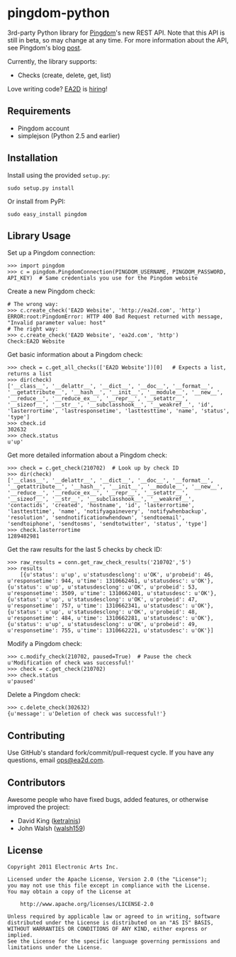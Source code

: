 pingdom-python
=====================
3rd-party Python library for [Pingdom](http://pingdom.com)'s new REST API.  Note that this API is still in beta, so may change at any time.  For more information about the API, see Pingdom's blog [post](http://royal.pingdom.com/2011/03/22/new-pingdom-api-enters-public-beta/).

Currently, the library supports:

* Checks (create, delete, get, list)

Love writing code? [EA2D](http://ea2d.com) is [hiring](http://ea2d.com/jobs/)!


Requirements
--------------------
- Pingdom account
- simplejson (Python 2.5 and earlier)


Installation
--------------------
Install using the provided `setup.py`:

    sudo setup.py install

Or install from PyPI:

    sudo easy_install pingdom


Library Usage
--------------------
Set up a Pingdom connection:
    
    >>> import pingdom
    >>> c = pingdom.PingdomConnection(PINGDOM_USERNAME, PINGDOM_PASSWORD, API_KEY)  # Same credentials you use for the Pingdom website
        
Create a new Pingdom check:

    # The wrong way:
    >>> c.create_check('EA2D Website', 'http://ea2d.com', 'http')
    ERROR:root:PingdomError: HTTP 400 Bad Request returned with message, "Invalid parameter value: host"
    # The right way:
    >>> c.create_check('EA2D Website', 'ea2d.com', 'http')
    Check:EA2D Website
    
Get basic information about a Pingdom check:

    >>> check = c.get_all_checks(['EA2D Website'])[0]   # Expects a list, returns a list
    >>> dir(check)
    ['__class__', '__delattr__', '__dict__', '__doc__', '__format__', '__getattribute__', '__hash__', '__init__', '__module__', '__new__', '__reduce__', '__reduce_ex__', '__repr__', '__setattr__', '__sizeof__', '__str__', '__subclasshook__', '__weakref__', 'id', 'lasterrortime', 'lastresponsetime', 'lasttesttime', 'name', 'status', 'type']
    >>> check.id
    302632
    >>> check.status
    u'up'

Get more detailed information about a Pingdom check:

    >>> check = c.get_check(210702)  # Look up by check ID
    >>> dir(check)
    ['__class__', '__delattr__', '__dict__', '__doc__', '__format__', '__getattribute__', '__hash__', '__init__', '__module__', '__new__', '__reduce__', '__reduce_ex__', '__repr__', '__setattr__', '__sizeof__', '__str__', '__subclasshook__', '__weakref__', 'contactids', 'created', 'hostname', 'id', 'lasterrortime', 'lasttesttime', 'name', 'notifyagainevery', 'notifywhenbackup', 'resolution', 'sendnotificationwhendown', 'sendtoemail', 'sendtoiphone', 'sendtosms', 'sendtotwitter', 'status', 'type']
    >>> check.lasterrortime
    1289482981

Get the raw results for the last 5 checks by check ID:

    >>> raw_results = conn.get_raw_check_results('210702','5')
    >>> results
        [{u'status': u'up', u'statusdesclong': u'OK', u'probeid': 46, u'responsetime': 944, u'time': 1310662461, u'statusdesc': u'OK'}, {u'status': u'up', u'statusdesclong': u'OK', u'probeid': 53, u'responsetime': 3509, u'time': 1310662401, u'statusdesc': u'OK'}, {u'status': u'up', u'statusdesclong': u'OK', u'probeid': 47, u'responsetime': 757, u'time': 1310662341, u'statusdesc': u'OK'}, {u'status': u'up', u'statusdesclong': u'OK', u'probeid': 48, u'responsetime': 484, u'time': 1310662281, u'statusdesc': u'OK'}, {u'status': u'up', u'statusdesclong': u'OK', u'probeid': 49, u'responsetime': 755, u'time': 1310662221, u'statusdesc': u'OK'}]

Modify a Pingdom check:

    >>> c.modify_check(210702, paused=True)  # Pause the check
    u'Modification of check was successful!'
    >>> check = c.get_check(210702)
    >>> check.status
    u'paused'

Delete a Pingdom check:

    >>> c.delete_check(302632)
    {u'message': u'Deletion of check was successful!'}


Contributing
--------------------
Use GitHub's standard fork/commit/pull-request cycle.  If you have any questions, email <ops@ea2d.com>.

Contributors
--------------------
Awesome people who have fixed bugs, added features, or otherwise improved the project:

* David King ([ketralnis](https://github.com/ketralnis))
* John Walsh ([walsh159](https://github.com/walsh159))


License
--------------------

    Copyright 2011 Electronic Arts Inc.

    Licensed under the Apache License, Version 2.0 (the "License");
    you may not use this file except in compliance with the License.
    You may obtain a copy of the License at

        http://www.apache.org/licenses/LICENSE-2.0

    Unless required by applicable law or agreed to in writing, software
    distributed under the License is distributed on an "AS IS" BASIS,
    WITHOUT WARRANTIES OR CONDITIONS OF ANY KIND, either express or implied.
    See the License for the specific language governing permissions and
    limitations under the License.
